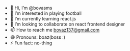 - 👋 Hi, I’m @bovasms
- 👀 I’m interested in playing football
- 🌱 I’m currently learning react.js
- 💞️ I’m looking to collaborate on react frontend designer
- 📫 How to reach me bovaz137@gmail.com
- 😄 Pronouns: boaz(boss :)
- ⚡ Fun fact: no-thing

<!---
bovasms/bovasms is a ✨ special ✨ repository because its `README.md` (this file) appears on your GitHub profile.
You can click the Preview link to take a look at your changes.
--->
